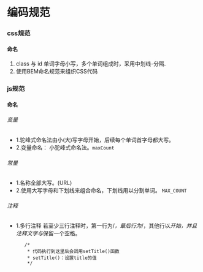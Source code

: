 # 编码规范
### css规范
#### 命名

1. class 与 id 单词字母小写，多个单词组成时，采用中划线-分隔.
2. 使用BEM命名规范来组织CSS代码


### js规范
#### 命名
###### 变量
 * 1.驼峰式命名法由小(大)写字母开始，后续每个单词首字母都大写。
 * 2.变量命名： 小驼峰式命名法。```maxCount```
###### 常量
 * 1.名称全部大写。(URL)
 * 2.使用大写字母和下划线来组合命名，下划线用以分割单词。 ```MAX_COUNT```
###### 注释
 * 1.多行注释
  若至少三行注释时，第一行为/*，最后行为*/，其他行以*开始，并且注释文字与*保留一个空格。
    ```
       /*
        * 代码执行到这里后会调用setTitle()函数
        * setTitle()：设置title的值
        */
    ```
